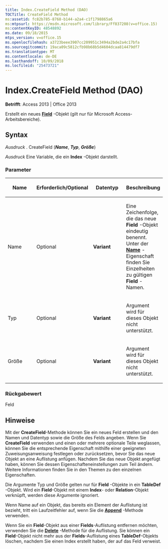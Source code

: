 ```yaml
---
title: Index.CreateField Method (DAO)
TOCTitle: CreateField Method
ms:assetid: fc82b785-8768-b144-a2a4-c1f1798865a6
ms:mtpsurl: https://msdn.microsoft.com/library/Ff837208(v=office.15)
ms:contentKeyID: 48548892
ms.date: 09/18/2015
mtps_version: v=office.15
ms.openlocfilehash: a3723beee3907cc209951c3494a2bde2a4c17bfa
ms.sourcegitcommit: 19aca09c5812cfb98b68b5d4604dcaa814479df7
ms.translationtype: MT
ms.contentlocale: de-DE
ms.lasthandoff: 10/09/2018
ms.locfileid: "25473721"
---
```

# <a name="indexcreatefield-method-dao"></a>Index.CreateField Method (DAO)


**Betrifft**: Access 2013 | Office 2013

Erstellt ein neues **[Field](field-object-dao.md)** -Objekt (gilt nur für Microsoft Access-Arbeitsbereiche).

## <a name="syntax"></a>Syntax

*Ausdruck* . CreateField (***Name***, ***Typ***, ***Größe***)

*Ausdruck* Eine Variable, die ein **Index** -Objekt darstellt.

### <a name="parameters"></a>Parameter

<table>
<colgroup>
<col style="width: 25%" />
<col style="width: 25%" />
<col style="width: 25%" />
<col style="width: 25%" />
</colgroup>
<thead>
<tr class="header">
<th><p>Name</p></th>
<th><p>Erforderlich/Optional</p></th>
<th><p>Datentyp</p></th>
<th><p>Beschreibung</p></th>
</tr>
</thead>
<tbody>
<tr class="odd">
<td><p>Name</p></td>
<td><p>Optional</p></td>
<td><p><strong>Variant</strong></p></td>
<td><p>Eine Zeichenfolge, die das neue <strong>Field</strong> -Objekt eindeutig benennt. Unter der <strong><a href="connection-name-property-dao.md">Name</a></strong> -Eigenschaft finden Sie Einzelheiten zu gültigen <strong>Field</strong> -Namen.  </p></td>
</tr>
<tr class="even">
<td><p>Typ</p></td>
<td><p>Optional</p></td>
<td><p><strong>Variant</strong></p></td>
<td><p>Argument wird für dieses Objekt nicht unterstützt.</p></td>
</tr>
<tr class="odd">
<td><p>Größe</p></td>
<td><p>Optional</p></td>
<td><p><strong>Variant</strong></p></td>
<td><p>Argument wird für dieses Objekt nicht unterstützt.</p></td>
</tr>
</tbody>
</table>


### <a name="return-value"></a>Rückgabewert

Feld

## <a name="remarks"></a>Hinweise

Mit der **CreateField**-Methode können Sie ein neues Feld erstellen und den Namen und Datentyp sowie die Größe des Felds angeben. Wenn Sie **CreateField** verwenden und einen oder mehrere optionale Teile weglassen, können Sie die entsprechende Eigenschaft mithilfe einer geeigneten Zuweisungsanweisung festlegen oder zurücksetzen, bevor Sie das neue Objekt an eine Auflistung anfügen. Nachdem Sie das neue Objekt angefügt haben, können Sie dessen Eigenschafteneinstellungen zum Teil ändern. Weitere Informationen finden Sie in den Themen zu den einzelnen Eigenschaften.

Die Argumente Typ und Größe gelten nur für **Field** -Objekte in ein **TableDef** -Objekt. Wird ein **Field**-Objekt mit einem **Index**- oder **Relation**-Objekt verknüpft, werden diese Argumente ignoriert.

Wenn Name auf ein Objekt, das bereits ein Element der Auflistung ist bezieht, tritt ein Laufzeitfehler auf, wenn Sie die **[Append](fields-append-method-dao.md)** -Methode verwenden.

Wenn Sie ein **Field**-Objekt aus einer **Fields**-Auflistung entfernen möchten, verwenden Sie die **[Delete](fields-delete-method-dao.md)** -Methode für die Auflistung. Sie können ein **Field**-Objekt nicht mehr aus der **Fields**-Auflistung eines **TableDef**-Objekts löschen, nachdem Sie einen Index erstellt haben, der auf das Feld verweist.

